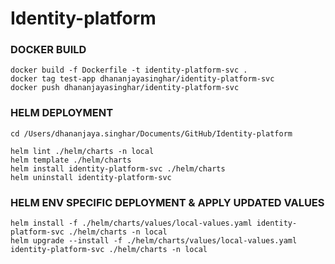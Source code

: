 # Identity-platform

### DOCKER BUILD
~~~
docker build -f Dockerfile -t identity-platform-svc .
docker tag test-app dhananjayasinghar/identity-platform-svc
docker push dhananjayasinghar/identity-platform-svc
~~~

### HELM DEPLOYMENT
~~~
cd /Users/dhananjaya.singhar/Documents/GitHub/Identity-platform

helm lint ./helm/charts -n local
helm template ./helm/charts
helm install identity-platform-svc ./helm/charts
helm uninstall identity-platform-svc
~~~

### HELM ENV SPECIFIC DEPLOYMENT & APPLY UPDATED VALUES
~~~
helm install -f ./helm/charts/values/local-values.yaml identity-platform-svc ./helm/charts -n local
helm upgrade --install -f ./helm/charts/values/local-values.yaml identity-platform-svc ./helm/charts -n local
~~~
